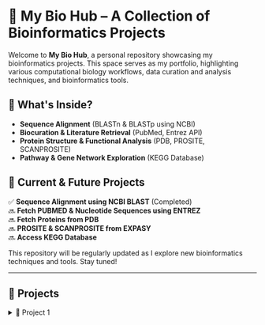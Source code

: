 # 🧬 My Bio Hub – A Collection of Bioinformatics Projects

Welcome to **My Bio Hub**, a personal repository showcasing my bioinformatics projects. This space serves as my portfolio, highlighting various computational biology workflows, data curation and analysis techniques, and bioinformatics tools.

## 🔬 What's Inside?
- **Sequence Alignment** (BLASTn & BLASTp using NCBI)
- **Biocuration & Literature Retrieval** (PubMed, Entrez API)
- **Protein Structure & Functional Analysis** (PDB, PROSITE, SCANPROSITE)
- **Pathway & Gene Network Exploration** (KEGG Database)

## 🚀 Current & Future Projects
✅ **Sequence Alignment using NCBI BLAST** (Completed)  
🔜 **Fetch PUBMED & Nucleotide Sequences using ENTREZ**  
🔜 **Fetch Proteins from PDB**  
🔜 **PROSITE & SCANPROSITE from EXPASY**  
🔜 **Access KEGG Database**   

This repository will be regularly updated as I explore new bioinformatics techniques and tools. Stay tuned!

---

## 📌 Projects

<details>
  <summary>🚀 Project 1</summary>

# **Sequence Alignment using NCBI BLAST**

### [View Project 1 Documentation](https://github.com/sheetalreddy25/my-bio-hub/blob/5d455afccf9c6d19359b3acab38ab8a791e87fce/Project1_Documentation.md)

<details>
  <summary>🧬 Part 1 </summary>

## **Nucleotide BLAST (BLASTn) with NCBI**

### [**View Python Notebook for Part 1**](https://github.com/sheetalreddy25/my-bio-hub/blob/main/nucleotide-blast-blastn-with-ncbi.ipynb)

### Overview
This part of the project involves performing a Nucleotide BLAST (BLASTn) search using the TP53 gene sequence. BLASTn is used to compare a nucleotide sequence against the NCBI nucleotide database to identify homologous sequences.

### Dataset
- The dataset used is the **TP53 gene sequence**, available at:  
  [NCBI TP53 Gene](https://www.ncbi.nlm.nih.gov/gene/7157)

</details>

<details>
  <summary>🧪 Part 2 </summary>

## **Protein BLAST (BLASTp) with NCBI**

### [**View Python Notebook for Part 2**](https://github.com/sheetalreddy25/my-bio-hub/blob/main/protein-blast-blastp-with-ncbi.ipynb)

### Overview
This part of the project involves performing a Protein BLAST (BLASTp) search using the translated TP53 protein sequence. BLASTp is used to compare an amino acid sequence against the NCBI protein database to identify homologous sequences.

### Dataset
- The dataset used is the **TP53 protein sequence**, available at:  
  - [UniProt P04637](https://www.uniprot.org/uniprotkb/P04637/entry)  
  - [FASTA Download](https://rest.uniprot.org/uniprotkb/P04637.fasta)

</details>

</details>
